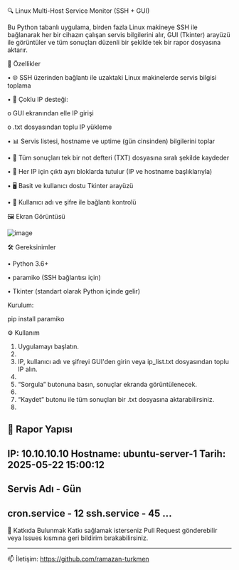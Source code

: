 🔍 Linux Multi-Host Service Monitor (SSH + GUI)

Bu Python tabanlı uygulama, birden fazla Linux makineye SSH ile bağlanarak her bir cihazın çalışan servis bilgilerini alır, GUI (Tkinter) arayüzü ile görüntüler ve tüm sonuçları düzenli bir şekilde tek bir rapor dosyasına aktarır.

🚀 Özellikler

•	🌐 SSH üzerinden bağlantı ile uzaktaki Linux makinelerde servis bilgisi toplama

•	👥 Çoklu IP desteği:

o	GUI ekranından elle IP girişi

o	.txt dosyasından toplu IP yükleme

•	📊 Servis listesi, hostname ve uptime (gün cinsinden) bilgilerini toplar

•	💾 Tüm sonuçları tek bir not defteri (TXT) dosyasına sıralı şekilde kaydeder

•	🧩 Her IP için çıktı ayrı bloklarda tutulur (IP ve hostname başlıklarıyla)

•	🖥️ Basit ve kullanıcı dostu Tkinter arayüzü

•	🔐 Kullanıcı adı ve şifre ile bağlantı kontrolü

🖼️ Ekran Görüntüsü


 ![image](https://github.com/user-attachments/assets/40690d63-78a2-49b5-a7a8-a674f36a81b8)

🛠️ Gereksinimler

•	Python 3.6+

•	paramiko (SSH bağlantısı için)

•	Tkinter (standart olarak Python içinde gelir)

Kurulum:

pip install paramiko

⚙️ Kullanım

1.	Uygulamayı başlatın.
2.	
3.	IP, kullanıcı adı ve şifreyi GUI'den girin veya ip_list.txt dosyasından toplu IP alın.
4.	
5.	“Sorgula” butonuna basın, sonuçlar ekranda görüntülenecek.
6.	
7.	“Kaydet” butonu ile tüm sonuçları bir .txt dosyasına aktarabilirsiniz.
8.	
📁 Rapor Yapısı
--------------------------------------------------
IP: 10.10.10.10
Hostname: ubuntu-server-1
Tarih: 2025-05-22 15:00:12
--------------------------------------------------
Servis Adı                                             - Gün
--------------------------------------------------
cron.service                                          - 12
ssh.service                                           - 45
...
--------------------------------------------------
📌 Katkıda Bulunmak
Katkı sağlamak isterseniz Pull Request gönderebilir veya Issues kısmına geri bildirim bırakabilirsiniz.
________________________________________
📫 İletişim: https://github.com/ramazan-turkmen
